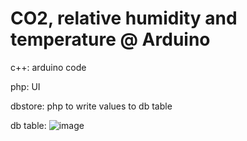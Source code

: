 # CO2, relative humidity and temperature @ Arduino

c++: arduino code

php: UI

dbstore: php to write values to db table



db table:
![image](https://user-images.githubusercontent.com/10364834/145275571-a8a8ffc0-835c-4edb-8164-74c6d4a1df61.png)

